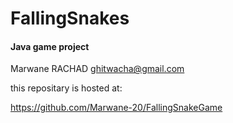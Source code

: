 
# FallingSnakes
#### Java game project

Marwane RACHAD
ghitwacha@gmail.com

this repositary is hosted at:

https://github.com/Marwane-20/FallingSnakeGame
